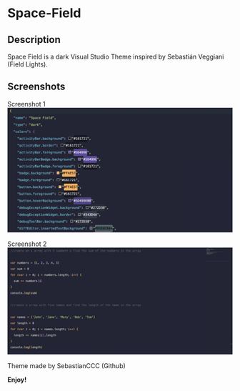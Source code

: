 # Space-Field

## Description

Space Field is a dark Visual Studio Theme inspired by Sebastián Veggiani (Field Lights).

## Screenshots

Screenshot 1
![](https://github.com/SebastianCCC/Space-Field-Theme/blob/main/screenshots/objectsyntax.png)

Screenshot 2
![](https://github.com/SebastianCCC/Space-Field-Theme/blob/main/screenshots/syntax.png)

Theme made by SebastianCCC (Github)

**Enjoy!**
